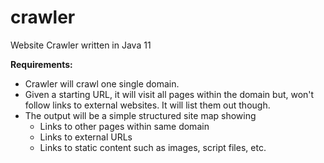 
# crawler
Website Crawler written in Java 11

**Requirements:**

 - Crawler will crawl one single domain.
 - Given a starting URL, it will visit all pages within the domain but, won't follow links to external websites. It will list them out though.
 - The output will be a simple structured site map showing
	 - Links to other pages within same domain
	 - Links to external URLs
	 - Links to static content such as images, script files, etc.

 
